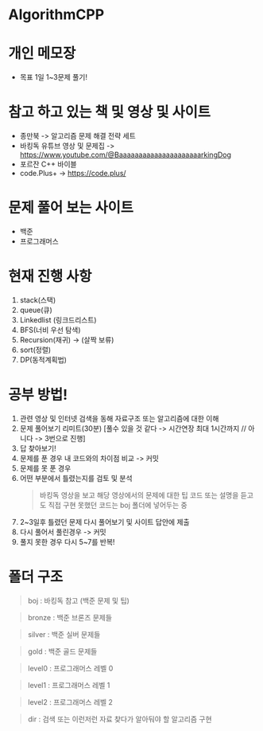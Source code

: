 # AlgorithmCPP

#  개인 메모장
-  목표 1일 1~3문제 풀기!

# 참고 하고 있는 책 및 영상 및 사이트 
-  종만북 -> 알고리즘 문제 해결 전략 세트
-  바킹독 유튜브 영상 및 문제집 -> https://www.youtube.com/@BaaaaaaaaaaaaaaaaaaaaarkingDog
-  포르잔 C++ 바이블
-  code.Plus+ -> https://code.plus/

# 문제 풀어 보는 사이트
-  백준
-  프로그래머스

# 현재 진행 사항
1. stack(스택)
2. queue(큐)
3. Linkedlist (링크드리스트)
4. BFS(너비 우선 탐색)
5. Recursion(재귀)  -> (살짝 보류)
6. sort(정렬)
7. DP(동적계획법)

# 공부 방법!
1. 관련 영상 및 인터넷 검색을 동해 자료구조 또는 알고리즘에 대한 이해
2. 문제 풀어보기 리미트(30분) [풀수 있을 것 같다 -> 시간연장 최대 1시간까지  // 아니다 -> 3번으로 진행] 
3. 답 찾아보기!
4. 문제를 푼 경우 내 코드와의 차이점 비교 -> 커밋
5. 문제를 못 푼 경우
6. 어떤 부분에서 틀렸는지를 검토 및 분석
    >바킹독 영상을 보고 해당 영상에서의 문제에 대한 팁 코드 또는 설명을 듣고도 직접 구현 못했던 코드는 boj 폴더에 넣어두는 중
7. 2~3일후 틀렸던 문제 다시 풀어보기 및 사이트 답안에 제출
8. 다시 풀어서 풀린경우 -> 커밋
9. 풀지 못한 경우 다시 5~7를 반복!

#  폴더 구조
> boj : 바킹독 참고 (백준 문제 및 팁) 

> bronze : 백준 브론즈 문제들

> silver : 백준 실버 문제들

> gold : 백준 골드 문제들

> level0 : 프로그래머스 레벨 0 

> level1 : 프로그래머스 레벨 1

> level2 : 프로그래머스 레벨 2

> dir : 검색 또는 이런저런 자료 찾다가 알아둬야 할 알고리즘 구현